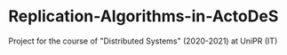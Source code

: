# Replication-Algorithms-in-ActoDeS
Project for the course of "Distributed Systems" (2020-2021) at UniPR (IT)
